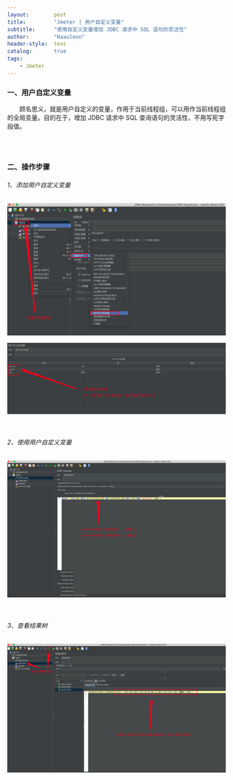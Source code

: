 ```yaml
---
layout:        post
title:         "Jmeter | 用户自定义变量"
subtitle:      "使用自定义变量增加 JDBC 请求中 SQL 语句的灵活性"
author:        "Haauleon"
header-style:  text
catalog:       true
tags:
    - Jmeter
---
```


### 一、用户自定义变量
&emsp;&emsp;顾名思义，就是用户自定义的变量，作用于当前线程组，可以用作当前线程组的全局变量。目的在于，增加 JDBC 请求中 SQL 查询语句的灵活性，不用写死字段值。    

<br>
<br>

### 二、操作步骤
###### 1、添加用户自定义变量
![](\img\in-post\post-jmeter\2022-07-19-jmeter-params-1.png)    

![](\img\in-post\post-jmeter\2022-07-19-jmeter-params-2.png)     

<br>

###### 2、使用用户自定义变量
![](\img\in-post\post-jmeter\2022-07-19-jmeter-params-3.png)     

<br>

###### 3、查看结果树
![](\img\in-post\post-jmeter\2022-07-19-jmeter-params-4.png) 